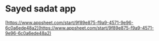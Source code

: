 # Sayed sadat app

[https://www.appsheet.com/start/9f89e875-f9a9-4571-9e96-6c0a6ede48a2](https://www.appsheet.com/start/9f89e875-f9a9-4571-9e96-6c0a6ede48a2)
